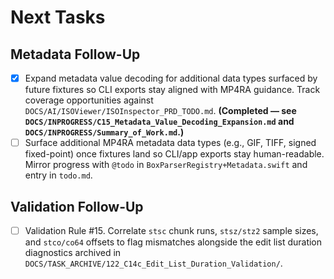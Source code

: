 # Next Tasks

## Metadata Follow-Up

- [x] Expand metadata value decoding for additional data types surfaced by future fixtures so CLI exports stay aligned with MP4RA guidance. Track coverage opportunities against `DOCS/AI/ISOViewer/ISOInspector_PRD_TODO.md`. **(Completed — see `DOCS/INPROGRESS/C15_Metadata_Value_Decoding_Expansion.md` and `DOCS/INPROGRESS/Summary_of_Work.md`.)**
- [ ] Surface additional MP4RA metadata data types (e.g., GIF, TIFF, signed fixed-point) once fixtures land so CLI/app exports stay human-readable. Mirror progress with `@todo` in `BoxParserRegistry+Metadata.swift` and entry in `todo.md`.

## Validation Follow-Up

- [ ] Validation Rule #15. Correlate `stsc` chunk runs, `stsz/stz2` sample sizes, and `stco/co64` offsets to flag mismatches alongside the edit list duration diagnostics archived in `DOCS/TASK_ARCHIVE/122_C14c_Edit_List_Duration_Validation/`.
